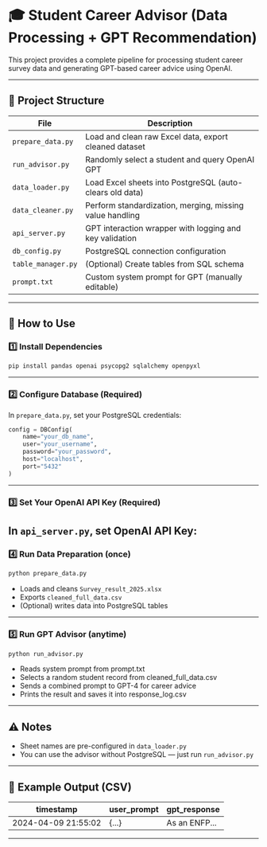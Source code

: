 
# 🎓 Student Career Advisor (Data Processing + GPT Recommendation)

This project provides a complete pipeline for processing student career survey data and generating GPT-based career advice using OpenAI.

---

## 📁 Project Structure

| File                  | Description |
|-----------------------|-------------|
| `prepare_data.py`     | Load and clean raw Excel data, export cleaned dataset |
| `run_advisor.py`      | Randomly select a student and query OpenAI GPT |
| `data_loader.py`      | Load Excel sheets into PostgreSQL (auto-clears old data) |
| `data_cleaner.py`     | Perform standardization, merging, missing value handling |
| `api_server.py`       | GPT interaction wrapper with logging and key validation |
| `db_config.py`        | PostgreSQL connection configuration |
| `table_manager.py`    | (Optional) Create tables from SQL schema |
| `prompt.txt`          | Custom system prompt for GPT (manually editable) |

---

## 🚀 How to Use

### 1️⃣ Install Dependencies

```bash
pip install pandas openai psycopg2 sqlalchemy openpyxl
```

---

### 2️⃣ Configure Database (Required)

In `prepare_data.py`, set your PostgreSQL credentials:

```python
config = DBConfig(
    name="your_db_name",
    user="your_username",
    password="your_password",
    host="localhost",
    port="5432"
)
```

---

### 3️⃣ Set Your OpenAI API Key (Required)

In `api_server.py`, set OpenAI API Key:
---

### 4️⃣ Run Data Preparation (once)

```bash
python prepare_data.py
```

- Loads and cleans `Survey_result_2025.xlsx`
- Exports `cleaned_full_data.csv`
- (Optional) writes data into PostgreSQL tables

---

### 5️⃣ Run GPT Advisor (anytime)

```bash
python run_advisor.py
```

- Reads system prompt from prompt.txt
- Selects a random student record from cleaned_full_data.csv
- Sends a combined prompt to GPT-4 for career advice
- Prints the result and saves it into response_log.csv

---

## ⚠️ Notes

- Sheet names are pre-configured in `data_loader.py`
- You can use the advisor without PostgreSQL — just run `run_advisor.py`

---

## 📎 Example Output (CSV)

| timestamp           | user_prompt        | gpt_response |
|--------------------|--------------------|--------------|
| 2024-04-09 21:55:02 | {...}              | As an ENFP...|

---
